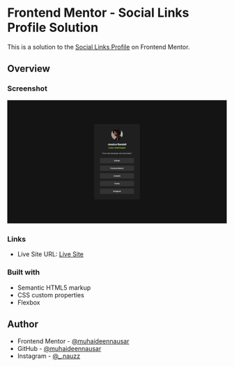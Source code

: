 # Frontend Mentor - Social Links Profile Solution

This is a solution to the [Social Links Profile](https://www.frontendmentor.io/challenges/social-links-profile-UG32l9m6dQ/hub) on Frontend Mentor.

## Overview

### Screenshot

![Desktop design](assets/images/Screenshot%20(3).png)

### Links

- Live Site URL: [Live Site](https://social-links-profile-phi-flax.vercel.app/)

### Built with

- Semantic HTML5 markup
- CSS custom properties
- Flexbox

## Author

- Frontend Mentor - [@muhaideennausar](https://www.frontendmentor.io/profile/muhaideennausar)
- GitHub - [@muhaideennausar](https://github.com/muhaideennausar)
- Instagram - [@_.nauzz](https://www.instagram.com/_.nauzz/)
